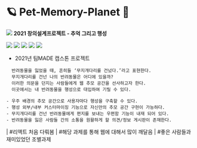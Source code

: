 # 🪐 Pet-Memory-Planet 🐾 
![](https://github.com/dua9920/Pet-Memory-Planet/blob/main/src/assets/main.png)
<b>2021 창의설계프로젝트 - 추억 그리고 행성</b>

<img src="https://img.shields.io/badge/React.js-61DAFB?style=flat-square&logo=React&logoColor=white"/></a>
<img src="https://img.shields.io/badge/Node.js-339933?style=flat-square&logo=Node.js&logoColor=white"/></a>
<img src="https://img.shields.io/badge/HTML-E34F26?style=flat-square&logo=HTML5&logoColor=white"/></a>
<img src="https://img.shields.io/badge/CSS-1572B6?style=flat-square&logo=CSS3&logoColor=white"/></a>
<img src="https://img.shields.io/badge/MongoDB-47A248?style=flat-square&logo=MongoDB&logoColor=white"/></a>

- 2021년 팀MADE 캡스톤 프로젝트

```
  반려동물을 잃었을 때, 흔히들 ‘무지개다리를 건넜다.’라고 표현한다.
  무지개다리를 건넌 나의 반려동물은 어디에 있을까?
  이러한 의문을 던지는 사람들에게 웹 추모 공간을 선사하고자 한다.
  이곳에서는 내 반려동물을 행성으로 대입하여 기릴 수 있다.

- 우주 배경의 추모 공간으로 사용자마다 행성을 구축할 수 있다.
- 행성 외부/내부 커스터마이징 기능으로 자신만의 추모 공간 구현이 가능하다.
- 무지개다리를 건넌 반려동물에게 편지를 보내는 우편함 기능이 내재 되어 있다.
- 반려동물을 잃은 사람들 간의 소통을 원활하게 할 의견/정보 게시판이 존재한다.
```

| #리액트 처음 다뤄봄
| #해당 과제를 통해 웹에 대해서 많이 깨달음
| #좋은 사람들과 재미있었던 조별과제
